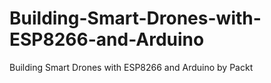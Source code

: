 # Building-Smart-Drones-with-ESP8266-and-Arduino
Building Smart Drones with ESP8266 and Arduino by Packt
